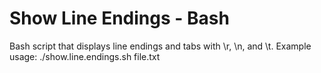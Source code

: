 # Show Line Endings - Bash
Bash script that displays line endings and tabs with \r, \n, and \t.
Example usage: ./show.line.endings.sh file.txt
